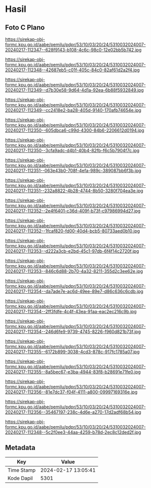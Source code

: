 # Hasil

## Foto C Plano

https://sirekap-obj-formc.kpu.go.id/aabe/pemilu/pdpr/53/10/03/20/24/5310032024007-20240217-112347--628f9143-b108-4c6c-98c0-12e02bb5b742.jpg

https://sirekap-obj-formc.kpu.go.id/aabe/pemilu/pdpr/53/10/03/20/24/5310032024007-20240217-112348--42687eb5-c01f-405c-84c0-82af61d2a2f4.jpg

https://sirekap-obj-formc.kpu.go.id/aabe/pemilu/pdpr/53/10/03/20/24/5310032024007-20240217-112349--d7b30e58-9d64-4d1a-92ea-6b88f5932849.jpg

https://sirekap-obj-formc.kpu.go.id/aabe/pemilu/pdpr/53/10/03/20/24/5310032024007-20240217-112349--cc2418e2-ba28-405d-9140-170afb74654e.jpg

https://sirekap-obj-formc.kpu.go.id/aabe/pemilu/pdpr/53/10/03/20/24/5310032024007-20240217-112350--605dbca6-c99d-4300-84b6-2206612d0194.jpg

https://sirekap-obj-formc.kpu.go.id/aabe/pemilu/pdpr/53/10/03/20/24/5310032024007-20240217-112350--3cfa9adc-d4b1-40b4-82fb-f6c5b7904f7c.jpg

https://sirekap-obj-formc.kpu.go.id/aabe/pemilu/pdpr/53/10/03/20/24/5310032024007-20240217-112351--063e43b0-708f-4efa-989c-389087bb6f3b.jpg

https://sirekap-obj-formc.kpu.go.id/aabe/pemilu/pdpr/53/10/03/20/24/5310032024007-20240217-112351--232a8822-4b28-4744-8b50-3280f704ea3e.jpg

https://sirekap-obj-formc.kpu.go.id/aabe/pemilu/pdpr/53/10/03/20/24/5310032024007-20240217-112352--2e4f6401-c36d-409f-b73f-c97986994d27.jpg

https://sirekap-obj-formc.kpu.go.id/aabe/pemilu/pdpr/53/10/03/20/24/5310032024007-20240217-112352--1fcaf820-fd00-40d4-bcb5-80733aed0b10.jpg

https://sirekap-obj-formc.kpu.go.id/aabe/pemilu/pdpr/53/10/03/20/24/5310032024007-20240217-112353--d222a3cb-e2bd-45c1-97db-6f4f14c2720f.jpg

https://sirekap-obj-formc.kpu.go.id/aabe/pemilu/pdpr/53/10/03/20/24/5310032024007-20240217-112353--846c6d88-2b70-4a32-8211-355d2c3ee62e.jpg

https://sirekap-obj-formc.kpu.go.id/aabe/pemilu/pdpr/53/10/03/20/24/5310032024007-20240217-112354--da7ade7e-ac6d-49ee-89e7-d86c636c6cdb.jpg

https://sirekap-obj-formc.kpu.go.id/aabe/pemilu/pdpr/53/10/03/20/24/5310032024007-20240217-112354--2ff3fdfe-4c4f-43ea-91aa-eac2ec216c9b.jpg

https://sirekap-obj-formc.kpu.go.id/aabe/pemilu/pdpr/53/10/03/20/24/5310032024007-20240217-112354--246d6fe9-9739-4745-8226-f960d821b73f.jpg

https://sirekap-obj-formc.kpu.go.id/aabe/pemilu/pdpr/53/10/03/20/24/5310032024007-20240217-112355--6172b899-3038-4cd3-878c-917fc1785a07.jpg

https://sirekap-obj-formc.kpu.go.id/aabe/pemilu/pdpr/53/10/03/20/24/5310032024007-20240217-112355--8a5bec67-e3ba-4944-83f8-b28691e71fe0.jpg

https://sirekap-obj-formc.kpu.go.id/aabe/pemilu/pdpr/53/10/03/20/24/5310032024007-20240217-112356--81e7dc37-f04f-4111-a800-09997169316e.jpg

https://sirekap-obj-formc.kpu.go.id/aabe/pemilu/pdpr/53/10/03/20/24/5310032024007-20240217-112356--35467197-238c-4d6e-a270-17d2adf68b54.jpg

https://sirekap-obj-formc.kpu.go.id/aabe/pemilu/pdpr/53/10/03/20/24/5310032024007-20240217-112348--5c2f0ee3-44aa-4259-b78d-2ec8c12ded2f.jpg


## Metadata

| Key        | Value               |
| ---------- | ------------------- |
| Time Stamp | 2024-02-17 13:05:41 |
| Kode Dapil | 5301                |




